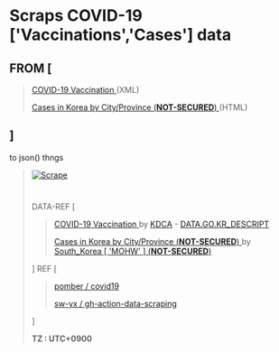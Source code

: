 # Scraps COVID-19 ['Vaccinations','Cases'] data
## FROM \[
> [ COVID-19 Vaccination ](https://nip.kdca.go.kr/irgd/cov19stats.do) (XML)
> 
> [ Cases in Korea by City/Province (**NOT-SECURED**) ](http://ncov.mohw.go.kr/en/bdBoardList.do?brdGubun=162) (HTML)
> 
## \]
to json() thngs
>
> [![Scrape](https://github.com/TaYaKi71751/gh-action-data-scraping/actions/workflows/scrp.yml/badge.svg)](https://github.com/TaYaKi71751/gh-action-data-scraping/actions/workflows/scrp.yml)
> #
> DATA-REF \[
>> [ COVID-19 Vaccination ](https://nip.kdca.go.kr/irgd/cov19stats.do?list=all) by [KDCA](https://kdca.go.kr) - [ DATA.GO.KR_DESCRIPT ](https://www.data.go.kr/data/15078166/openapi.do)
>> 
>>  [ Cases in Korea by City/Province (**NOT-SECURED**) ](http://ncov.mohw.go.kr/en/bdBoardList.do?brdGubun=162) 
>> by [ South_Korea \[ 'MOHW' \] (**NOT-SECURED**) ](http://mohw.go.kr/eng/)
> 
> \] REF \[
>> 
>> [ pomber / covid19 ](https://github.com/pomber/covid19)
>> 
>> [ sw-yx / gh-action-data-scraping ](https://github.com/sw-yx/gh-action-data-scraping)
>> 
> \]
> 
> **TZ : UTC+0900**
